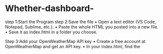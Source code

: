 # Whether-dashboard-
step 1:Start the Program step 2:Save the file • Open a text editor (VS Code, Notepad, Sublime, etc.). • Paste the whole HTML you posted into a new file. • Save it as index.html in a folder you choose.

Step 3:Add your OpenWeatherMap API key • Create a free account at OpenWeatherMap and get an API key. • In your index.html, find the <script> area and add this near the top (before any function that uses apiKey):

const apiKey = "YOUR_OPENWEATHERMAP_API_KEY";

Replace YOUR_OPENWEATHERMAP_API_KEY with the key you got.

Step 4: Serve the file (recommended) — why and how Why: navigator.geolocation often only works on pages loaded over HTTPS or http://localhost. So open the file via a simple local server to avoid location issues.

• VS Code + Live Server • Install the Live Server extension, right-click index.html → Open with Live Server.

Python (terminal / command prompt)

In the folder with index.html run:

python -m http.server 8000

Open http://localhost:8000 in your browser. Node (http-server)

Install and run:

npx http-server -p 8000 Open http://localhost:8000.

You can also open index.html directly by double-clicking it, but geolocation may be blocked in some browsers that require a secure context.

Step 5: Open the page in your browser

Go to http://localhost:8000 (or the Live Server URL).
Allow location access when the browser asks (so getLocationWeather() can work).
Use the search box or saved history buttons to request weather for cities.
Debugging & checks

• Open DevTools Console (F12) to see fetch errors or messages. • If air quality shows “unavailable”, check your API key and the air_pollution endpoint. • If location is blocked, make sure you served the page over localhost or HTTPS and that you allowed location in the browser settings. • Check network tab to see the requests to api.openweathermap.org and any HTTP status codes.

Step 6: Optional improvements (quick ideas)

• Hide your API key (server proxy) if you publish the site — putting the key directly in a client file can expose it. • Add nicer CSS or icons for weather conditions. • Add error messages for invalid city names. Step 7: Close the Program

TECHNOLOGY USED HTML — page structure. CSS — styling (inline/embedded in your file). JavaScript (vanilla) — DOM manipulation, app logic. Fetch API — to call OpenWeatherMap endpoints. OpenWeatherMap API — weather, forecast, and air pollution data. Navigator Geolocation API — get user's location. localStorage — save and display search history. Browser (DevTools) — for debugging.
